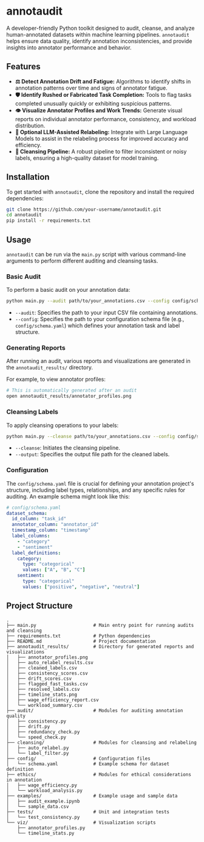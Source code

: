 # annotaudit

A developer-friendly Python toolkit designed to audit, cleanse, and analyze human-annotated datasets within machine learning pipelines. `annotaudit` helps ensure data quality, identify annotation inconsistencies, and provide insights into annotator performance and behavior.

## Features

-   **⚖️ Detect Annotation Drift and Fatigue:** Algorithms to identify shifts in annotation patterns over time and signs of annotator fatigue.
-   **🛡️ Identify Rushed or Fabricated Task Completion:** Tools to flag tasks completed unusually quickly or exhibiting suspicious patterns.
-   **👁️ Visualize Annotator Profiles and Work Trends:** Generate visual reports on individual annotator performance, consistency, and workload distribution.
-   **🤖 Optional LLM-Assisted Relabeling:** Integrate with Large Language Models to assist in the relabeling process for improved accuracy and efficiency.
-   **🧹 Cleansing Pipeline:** A robust pipeline to filter inconsistent or noisy labels, ensuring a high-quality dataset for model training.

## Installation

To get started with `annotaudit`, clone the repository and install the required dependencies:

```bash
git clone https://github.com/your-username/annotaudit.git
cd annotaudit
pip install -r requirements.txt
```

## Usage

`annotaudit` can be run via the `main.py` script with various command-line arguments to perform different auditing and cleansing tasks.

### Basic Audit

To perform a basic audit on your annotation data:

```bash
python main.py --audit path/to/your_annotations.csv --config config/schema.yaml
```

-   `--audit`: Specifies the path to your input CSV file containing annotations.
-   `--config`: Specifies the path to your configuration schema file (e.g., `config/schema.yaml`) which defines your annotation task and label structure.

### Generating Reports

After running an audit, various reports and visualizations are generated in the `annotaudit_results/` directory.

For example, to view annotator profiles:

```bash
# This is automatically generated after an audit
open annotaudit_results/annotator_profiles.png
```

### Cleansing Labels

To apply cleansing operations to your labels:

```bash
python main.py --cleanse path/to/your_annotations.csv --config config/schema.yaml --output cleaned_labels.csv
```

-   `--cleanse`: Initiates the cleansing pipeline.
-   `--output`: Specifies the output file path for the cleaned labels.

### Configuration

The `config/schema.yaml` file is crucial for defining your annotation project's structure, including label types, relationships, and any specific rules for auditing. An example schema might look like this:

```yaml
# config/schema.yaml
dataset_schema:
  id_column: "task_id"
  annotator_column: "annotator_id"
  timestamp_column: "timestamp"
  label_columns:
    - "category"
    - "sentiment"
  label_definitions:
    category:
      type: "categorical"
      values: ["A", "B", "C"]
    sentiment:
      type: "categorical"
      values: ["positive", "negative", "neutral"]
```

## Project Structure

```
.
├── main.py                     # Main entry point for running audits and cleansing
├── requirements.txt            # Python dependencies
├── README.md                   # Project documentation
├── annotaudit_results/         # Directory for generated reports and visualizations
│   ├── annotator_profiles.png
│   ├── auto_relabel_results.csv
│   ├── cleaned_labels.csv
│   ├── consistency_scores.csv
│   ├── drift_scores.csv
│   ├── flagged_fast_tasks.csv
│   ├── resolved_labels.csv
│   ├── timeline_stats.png
│   ├── wage_efficiency_report.csv
│   └── workload_summary.csv
├── audit/                      # Modules for auditing annotation quality
│   ├── consistency.py
│   ├── drift.py
│   ├── redundancy_check.py
│   └── speed_check.py
├── cleansing/                  # Modules for cleansing and relabeling
│   ├── auto_relabel.py
│   └── label_filter.py
├── config/                     # Configuration files
│   └── schema.yaml             # Example schema for dataset definition
├── ethics/                     # Modules for ethical considerations in annotation
│   ├── wage_efficiency.py
│   └── workload_analysis.py
├── examples/                   # Example usage and sample data
│   ├── audit_example.ipynb
│   └── sample_data.csv
├── tests/                      # Unit and integration tests
│   └── test_consistency.py
└── viz/                        # Visualization scripts
    ├── annotator_profiles.py
    └── timeline_stats.py
```

